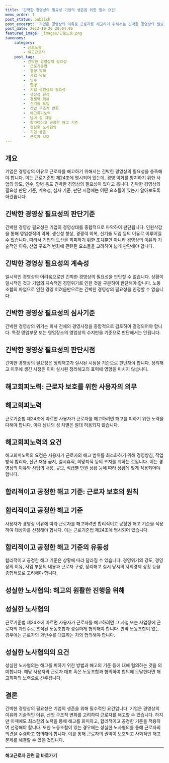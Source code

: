 ```yaml
---
title: '긴박한 경영상의 필요성 기업의 생존을 위한 필수 요건'
menu_order: 1
post_status: publish
post_excerpt: '기업은 경영상의 이유로 근로자를 해고하기 위해서는 긴박한 경영상의 필요성을 충족해야 합니다. 이는 근로기준법 제24조에 명시되어 있는데, 경영 악화를 방지하기 위한 사업의 양도, 인수, 합병 등도 긴박한 경영상의 필요성이 있다고 봅니다. 긴박한 경영상의 필요성 판단 기준, 계속성, 심사 기준, 판단 시점에는 어떤 요소들이 있는지 알아보도록 하겠습니다.'
post_date: 2023-10-26 20:04:06
featured_image: _images/근로노동.png
taxonomy:
    category:
        - 근로노동
        - 해고근로자
    post_tag:
        - 긴박한 경영상의 필요성
        -  근로기준법
        -  경영 악화
        -  사업 양도
        -  인수
        -  합병
        -  기업 경영상의 필요성
        -  생산성 향상
        -  경쟁력 회복
        -  신기술 도입
        -  산업 구조적 변화
        -  해고회피노력
        -  남녀 성 차별
        -  합리적이고 공정한 해고 기준
        -  성실한 노사협의
        -  기업 생존
        -  근로자 보호
---
```



## 개요
기업은 경영상의 이유로 근로자를 해고하기 위해서는 긴박한 경영상의 필요성을 충족해야 합니다. 이는 근로기준법 제24조에 명시되어 있는데, 경영 악화를 방지하기 위한 사업의 양도, 인수, 합병 등도 긴박한 경영상의 필요성이 있다고 봅니다. 긴박한 경영상의 필요성 판단 기준, 계속성, 심사 기준, 판단 시점에는 어떤 요소들이 있는지 알아보도록 하겠습니다.

## 긴박한 경영상 필요성의 판단기준
긴박한 경영상 필요성은 기업의 경영상태를 종합적으로 파악하여 판단됩니다. 인원삭감을 통해 영업성적의 악화, 생산성 향상, 경쟁력 회복, 신기술 도입 등의 이유로 이루어질 수 있습니다. 따라서 기업의 도산을 회피하기 위한 조치뿐만 아니라 경영상의 이유와 기술적인 이유, 산업 구조적 변화에 관련된 요소들을 고려하여 넓게 판단해야 합니다.

## 긴박한 경영상 필요성의 계속성
일시적인 경영상의 어려움으로만 긴박한 경영상의 필요성을 판단할 수 없습니다. 상황이 일시적인 것과 기업의 지속적인 경영위기로 인한 것을 구분하여 판단해야 합니다. 노동조합의 파업으로 인한 경영 어려움만으로는 긴박한 경영상의 필요성을 인정할 수 없습니다.

## 긴박한 경영상 필요성의 심사기준
긴박한 경영상의 위기는 회사 전체의 경영사정을 종합적으로 검토하여 결정되어야 합니다. 특정 영업부문 또는 영업장소의 영업상의 수지만을 기준으로 판단해서는 안됩니다.

## 긴박한 경영상 필요성의 판단시점
긴박한 경영상의 필요성은 정리해고가 실시된 시점을 기준으로 판단해야 합니다. 정리해고 이후에 생긴 사정은 이미 실시된 정리해고의 효력에 영향을 미치지 않습니다.

## 해고회피노력: 근로자 보호를 위한 사용자의 의무

## 해고회피노력
근로기준법 제24조에 따르면 사용자가 근로자를 해고하려면 해고를 피하기 위한 노력을 다해야 합니다. 이때 남녀의 성 차별은 절대 허용되지 않습니다.

## 해고회피노력의 요건
해고회피노력의 요건은 사용자가 근로자의 해고 범위를 최소화하기 위해 경영방침, 작업방식 합리화, 신규 채용 금지, 일시휴직, 희망퇴직 등의 조치를 취하는 것입니다. 이는 경영상의 이유와 사업의 내용, 규모, 직급별 인원 상황 등에 따라 상황에 맞게 적용되어야 합니다.

## 합리적이고 공정한 해고 기준: 근로자 보호의 원칙

## 합리적이고 공정한 해고 기준
사용자가 경영상 이유에 따라 근로자를 해고하려면 합리적이고 공정한 해고 기준을 적용하여 대상자를 선정해야 합니다. 이는 근로기준법 제24조에 명시되어 있습니다.

## 합리적이고 공정한 해고 기준의 유동성
합리적이고 공정한 해고 기준은 상황에 따라 달라질 수 있습니다. 경영위기의 강도, 경영상의 이유, 사업 부문의 내용과 근로자 구성, 정리해고 실시 당시의 사회경제 상황 등을 종합적으로 고려해야 합니다.

## 성실한 노사협의: 해고의 원활한 진행을 위해

## 성실한 노사협의
근로기준법 제24조에 따르면 사용자가 근로자를 해고하려면 그 사업 또는 사업장에 근로자의 과반수로 조직된 노동조합과 성실하게 협의해야 합니다. 만약 노동조합이 없는 경우에는 근로자의 과반수를 대표하는 자와 협의해야 합니다.

## 성실한 노사협의의 요건
성실한 노사협의는 해고를 피하기 위한 방법과 해고의 기준 등에 대해 협의하는 것을 의미합니다. 해당 사용자와 근로자 대표 혹은 노동조합과 협의하여 합의에 도달한다면 해고회피의 노력으로 간주됩니다.

## 결론
긴박한 경영상의 필요성은 기업의 생존을 위해 필수적인 요건입니다. 기업은 경영상의 이유와 기술적인 이유, 산업 구조적 변화를 고려하여 근로자를 해고할 수 있습니다. 하지만 이때에도 최소한의 노력을 통해 해고를 회피하고, 합리적이고 공정한 기준을 적용하여 선정해야 합니다. 또한 노동조합이 있는 경우에는 성실한 노사협의를 통해 근로자의 의견을 수렴하고 협의해야 합니다. 이를 통해 근로자의 권익이 보호되고 사회적인 해고 문제를 해결할 수 있을 것입니다.
<!-- wp:separator -->
<hr class="wp-block-separator has-alpha-channel-opacity"/>
<!-- /wp:separator -->

<!-- wp:group {"backgroundColor":"base","layout":{"type":"constrained"}} -->
<div class="wp-block-group has-base-background-color has-background"><!-- wp:paragraph {"align":"center","fontSize":"medium"} -->
<p class="has-text-align-center has-large-font-size"><strong>해고근로자 관련 글 바로가기</strong></p>
<!-- /wp:paragraph -->


<!-- wp:latest-posts
{"categories":[{"id":12660,"count":19,"description":"","link":"https://uknowlaw.com/category/%ed%95%b4%ea%b3%a0%ea%b7%bc%eb%a1%9c%ec%9e%90/","name":"해고근로자","slug":"해고근로자","taxonomy":"category","parent":0,"meta":[],"_links":{"self":[{"href":"https://uknowlaw.com/wp-json/wp/v2/categories/12660"}],"collection":[{"href":"https://uknowlaw.com/wp-json/wp/v2/categories"}],"about":[{"href":"https://uknowlaw.com/wp-json/wp/v2/taxonomies/category"}],"wp:post_type":[{"href":"https://uknowlaw.com/wp-json/wp/v2/posts?categories=12660"}],"curies":[{"name":"wp","href":"https://api.w.org/{rel}","templated":true}]}}],"postsToShow":100,"excerptLength":28,"postLayout":"grid","columns":2,"featuredImageAlign":"left","featuredImageSizeSlug":"large","fontSize":18px} /--></div>
<!-- /wp:group -->